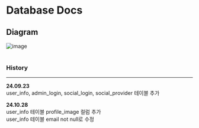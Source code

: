 # Database Docs

## Diagram
![image](https://github.com/user-attachments/assets/1b2afbc6-6c8b-43b6-89c5-0449a611845e)<br/><br/>


### History

---
<b>24.09.23</b></br>
user_info, admin_login, social_login, social_provider 테이블 추가<br/>

<b>24.10.28</b></br>
user_info 테이블 profile_image 컬럼 추가</br>
user_info 테이블 email not null로 수정<br/>